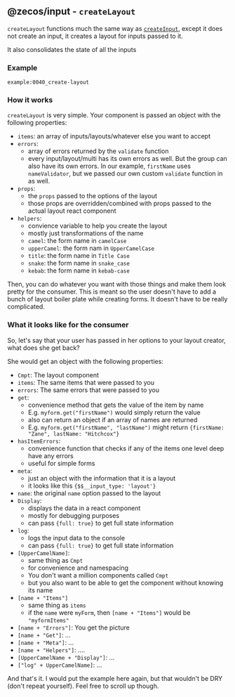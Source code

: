 ## @zecos/input - `createLayout`

`createLayout` functions much the same way as [`createInput`](/input/create-input), except it does not create an input, it creates a layout for inputs passed to it.

It also consolidates the state of all the inputs

### Example

```tsx
example:0040_create-layout
```

### How it works

`createLayout` is very simple. Your component is passed an object with the following properties:

* `items`: an array of inputs/layouts/whatever else you want to accept
* `errors`:
  * array of errors returned by the `validate` function
  * every input/layout/multi has its own errors as well. But the group can also have its own errors. In our example, `firstName` uses `nameValidator`, but we passed our own custom `validate` function in as well.
* `props`:
  * the `props` passed to the options of the layout
  * those props are overridden/combined with props passed to the actual layout react component
* `helpers`:
  * convience variable to help you create the layout
  * mostly just transformations of the name
  * `camel`: the form name in `camelCase`
  * `upperCamel`: the form nam in `UpperCamelCase`
  * `title`: the form name in `Title Case`
  * `snake`: the form name in `snake_case`
  * `kebab`: the form name in `kebab-case`
  
Then, you can do whatever you want with those things and make them look pretty for the consumer. This is meant so the user doesn't have to add a bunch of layout boiler plate while creating forms. It doesn't have to be really complicated.

### What it looks like for the consumer

So, let's say that your user has passed in her options to your layout creator, what does she get back?

She would get an object with the following properties:

* `Cmpt`: The layout component
* `items`: The same items that were passed to you
* `errors`: The same errors that were passed to you
* `get`:
  * convenience method that gets the value of the item by name
  * E.g. `myform.get("firstName")` would simply return the value
  * also can return an object if an array of names are returned
  * E.g. `myform.get("firstName", "lastName")` might return `{firstName: "Zane", lastName: "Hitchcox"}`
* `hasItemErrors`:
  * convenience function that checks if any of the items one level deep have any errors
  * useful for simple forms
* `meta`:
  * just an object with the information that it is a layout
  * it looks like this `{$$__input_type: 'layout'}`
* `name`: the original `name` option passed to the layout
* `Display`:
  * displays the data in a react component
  * mostly for debugging purposes
  * can pass `{full: true}` to get full state information
* `log`:
  * logs the input data to the console
  * can pass `{full: true}` to get full state information
* `[UpperCamelName]`:
  * same thing as `Cmpt`
  * for convenience and namespacing
  * You don't want a million components called `Cmpt`
  * but you also want to be able to get the component without knowing its name
* `[name + "Items"]`
  * same thing as `items`
  * if the `name` were `myForm`, then `[name + "Items"]` would be `"myformItems"`
* `[name + "Errors"]`: You get the picture
* `[name + "Get"]`: ...
* `[name + "Meta"]`: ...
* `[name + "Helpers"]`: ....
* `[UpperCamelName + "Display"]`: ...
* `["log" + UpperCamelName]`: ...

And that's it. I would put the example here again, but that wouldn't be DRY (don't repeat yourself). Feel free to scroll up though.